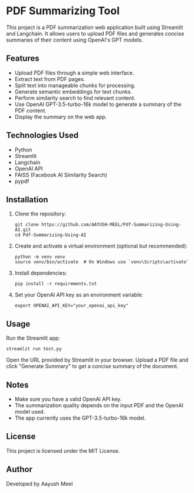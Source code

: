 # PDF Summarizing Tool

This project is a PDF summarization web application built using Streamlit and Langchain. It allows users to upload PDF files and generates concise summaries of their content using OpenAI's GPT models.

## Features

- Upload PDF files through a simple web interface.
- Extract text from PDF pages.
- Split text into manageable chunks for processing.
- Generate semantic embeddings for text chunks.
- Perform similarity search to find relevant content.
- Use OpenAI GPT-3.5-turbo-16k model to generate a summary of the PDF content.
- Display the summary on the web app.

## Technologies Used

- Python
- Streamlit
- Langchain
- OpenAI API
- FAISS (Facebook AI Similarity Search)
- pypdf

## Installation

1. Clone the repository:
   ```
   git clone https://github.com/AAYUSH-MEEL/Pdf-Summarizing-Using-AI.git
   cd Pdf-Summarizing-Using-AI
   ```

2. Create and activate a virtual environment (optional but recommended):
   ```
   python -m venv venv
   source venv/bin/activate  # On Windows use `venv\Scripts\activate`
   ```

3. Install dependencies:
   ```
   pip install -r requirements.txt
   ```

4. Set your OpenAI API key as an environment variable:
   ```
   export OPENAI_API_KEY="your_openai_api_key"
   ```

## Usage

Run the Streamlit app:
```
streamlit run test.py
```

Open the URL provided by Streamlit in your browser. Upload a PDF file and click "Generate Summary" to get a concise summary of the document.

## Notes

- Make sure you have a valid OpenAI API key.
- The summarization quality depends on the input PDF and the OpenAI model used.
- The app currently uses the GPT-3.5-turbo-16k model.

## License

This project is licensed under the MIT License.

## Author

Developed by Aayush Meel
